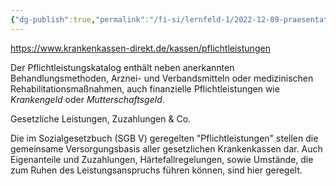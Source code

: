 ```yaml
---
{"dg-publish":true,"permalink":"/fi-si/lernfeld-1/2022-12-09-praesentation-krankenversicherung/pflichtleistungskatalog/"}
---
```



https://www.krankenkassen-direkt.de/kassen/pflichtleistungen

Der Pflichtleistungskatalog enthält neben anerkannten Behandlungsmethoden, Arznei- und Verbandsmitteln oder medizinischen Rehabilitationsmaßnahmen, auch finanzielle Pflichtleistungen wie _Krankengeld_ oder _Mutterschaftsgeld_.

Gesetzliche Leistungen, Zuzahlungen & Co.

Die im Sozialgesetzbuch (SGB V) geregelten "Pflichtleistungen" stellen die gemeinsame Versorgungsbasis aller gesetzlichen Krankenkassen dar. Auch Eigenanteile und Zuzahlungen, Härtefallregelungen, sowie Umstände, die zum Ruhen des Leistungsanspruchs führen können, sind hier geregelt.
